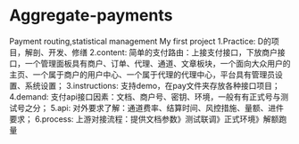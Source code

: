 # Aggregate-payments
Payment routing,statistical management
My first project
1.Practice:
D的项目，解剖、开发、修缮
2.content:
简单的支付路由：上接支付接口，下放商户接口，一个管理面板具有商户、订单、代理、通道、文章板块，一个面向大众用户的主页、一个属于商户的用户中心、一个属于代理的代理中心，平台具有管理员设置、系统设置；
3.instructions:
支持demo，在pay文件夹存放各种接口项目；
4.demand:
支付api接口因素：文档、商户号、密钥、环境，一般有有正式号与测试号之分；
5.api:
对外要求了解：通道费率、结算时间、风控措施、量额、进件要求；
6.process:
上游对接流程：提供文档参数》测试联调》正式环境》解额跑量
